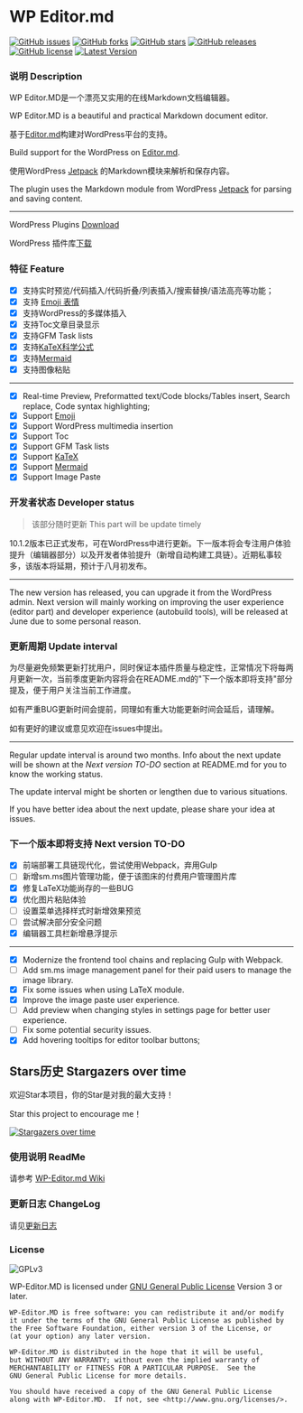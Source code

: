 # WP Editor.md

[![GitHub issues](https://img.shields.io/github/issues/LuRenJiasWorld/WP-Editor.md.svg)](https://github.com/LuRenJiasWorld/WP-Editor.md/issues)
[![GitHub forks](https://img.shields.io/github/forks/LuRenJiasWorld/WP-Editor.md.svg)](https://github.com/LuRenJiasWorld/WP-Editor.md/network)
[![GitHub stars](https://img.shields.io/github/stars/LuRenJiasWorld/WP-Editor.md.svg)](https://github.com/LuRenJiasWorld/WP-Editor.md/stargazers)
[![GitHub releases](https://img.shields.io/github/downloads/LuRenJiasWorld/WP-Editor.md/total.svg)](https://github.com/LuRenJiasWorld/WP-Editor.md/releases)
[![GitHub license](https://img.shields.io/github/license/LuRenJiasWorld/WP-Editor.md.svg)](https://github.com/LuRenJiasWorld/WP-Editor.md/blob/V5.0/LICENSE)
[![Latest Version](https://img.shields.io/badge/Latest%20Version-10.1.2-green
)](https://github.com/LuRenJiasWorld/WP-Editor.md/releases)

### 说明 Description

WP Editor.MD是一个漂亮又实用的在线Markdown文档编辑器。

WP Editor.MD is a beautiful and practical Markdown document editor.

基于[Editor.md](https://github.com/pandao/editor.md)构建对WordPress平台的支持。

Build support for the WordPress on [Editor.md](https://github.com/pandao/editor.md).

使用WordPress [Jetpack](http://jetpack.me) 的Markdown模块来解析和保存内容。

The plugin uses the Markdown module from WordPress [Jetpack](http://jetpack.me) for parsing and saving content.

 ---

WordPress Plugins [Download](https://wordpress.org/plugins/wp-editormd/)

WordPress 插件库[下载](https://wordpress.org/plugins/wp-editormd/)

### 特征 Feature

 - [x] 支持实时预览/代码插入/代码折叠/列表插入/搜索替换/语法高亮等功能；
 - [x] 支持 [Emoji 表情](http://www.emoji-cheat-sheet.com/)
 - [x] 支持WordPress的多媒体插入
 - [x] 支持Toc文章目录显示
 - [x] 支持GFM Task lists
 - [x] 支持[KaTeX科学公式](https://khan.github.io/KaTeX/)
 - [x] 支持[Mermaid](https://mermaidjs.github.io/)
 - [x] 支持图像粘贴

 ---

 - [x] Real-time Preview, Preformatted text/Code blocks/Tables insert, Search replace, Code syntax highlighting;
 - [x] Support [Emoji](http://www.emoji-cheat-sheet.com/)
 - [x] Support WordPress multimedia insertion
 - [x] Support Toc
 - [x] Support GFM Task lists
 - [x] Support [KaTeX](https://khan.github.io/KaTeX/)
 - [x] Support [Mermaid](https://mermaidjs.github.io/)
 - [x] Support Image Paste

### 开发者状态 Developer status
> 该部分随时更新
This part will be update timely

10.1.2版本已正式发布，可在WordPress中进行更新。下一版本将会专注用户体验提升（编辑器部分）以及开发者体验提升（新增自动构建工具链）。近期私事较多，该版本将延期，预计于八月初发布。

---

The new version has released, you can upgrade it from the WordPress admin. Next version will mainly working on improving the user experience (editor part) and developer experience (autobuild tools), will be released at June due to some personal reason.

### 更新周期 Update interval

为尽量避免频繁更新打扰用户，同时保证本插件质量与稳定性，正常情况下将每两月更新一次，当前季度更新内容将会在README.md的"下一个版本即将支持"部分提及，便于用户关注当前工作进度。

如有严重BUG更新时间会提前，同理如有重大功能更新时间会延后，请理解。

如有更好的建议或意见欢迎在issues中提出。

---

Regular update interval is around two months. Info about the next update will be shown at the *Next version TO-DO* section at README.md for you to know the working status.

The update interval might be shorten or lengthen due to various situations.

If you have better idea about the next update, please share your idea at issues.

### 下一个版本即将支持 Next version TO-DO
- [x] 前端部署工具链现代化，尝试使用Webpack，弃用Gulp
- [ ] 新增sm.ms图片管理功能，便于该图床的付费用户管理图片库
- [x] 修复LaTeX功能尚存的一些BUG
- [x] 优化图片粘贴体验
- [ ] 设置菜单选择样式时新增效果预览
- [ ] 尝试解决部分安全问题
- [x] 编辑器工具栏新增悬浮提示

---

- [x] Modernize the frontend tool chains and replacing Gulp with Webpack.
- [ ] Add sm.ms image management panel for their paid users to manage the image library.
- [x] Fix some issues when using LaTeX module.
- [x] Improve the image paste user experience.
- [ ] Add preview when changing styles in settings page for better user experience.
- [ ] Fix some potential security issues.
- [x] Add hovering tooltips for editor toolbar buttons;

## Stars历史 Stargazers over time

欢迎Star本项目，你的Star是对我的最大支持！

Star this project to encourage me！

[![Stargazers over time](https://starchart.cc/LuRenJiasWorld/WP-Editor.md.svg)](https://starchart.cc/LuRenJiasWorld/WP-Editor.md)

### 使用说明 ReadMe

请参考 [WP-Editor.md Wiki](https://github.com/LuRenJiasWorld/WP-Editor.md/wiki)
 
### 更新日志 ChangeLog

请见[更新日志](https://github.com/LuRenJiasWorld/WP-Editor.md/blob/master/CHANGELOG.md)

### License

![GPLv3](https://www.gnu.org/graphics/gplv3-127x51.png)

WP-Editor.MD is licensed under [GNU General Public License](https://www.gnu.org/licenses/gpl.html) Version 3 or later.

```
WP-Editor.MD is free software: you can redistribute it and/or modify
it under the terms of the GNU General Public License as published by
the Free Software Foundation, either version 3 of the License, or
(at your option) any later version.

WP-Editor.MD is distributed in the hope that it will be useful,
but WITHOUT ANY WARRANTY; without even the implied warranty of
MERCHANTABILITY or FITNESS FOR A PARTICULAR PURPOSE.  See the
GNU General Public License for more details.

You should have received a copy of the GNU General Public License
along with WP-Editor.MD.  If not, see <http://www.gnu.org/licenses/>.
```